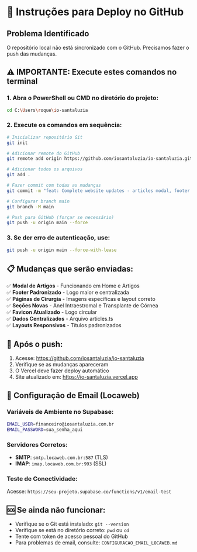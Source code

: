 # 🚀 Instruções para Deploy no GitHub

## Problema Identificado
O repositório local não está sincronizado com o GitHub. Precisamos fazer o push das mudanças.

## ⚠️ IMPORTANTE: Execute estes comandos no terminal

### 1. Abra o PowerShell ou CMD no diretório do projeto:
```bash
cd C:\Users\roque\io-santaluzia
```

### 2. Execute os comandos em sequência:

```bash
# Inicializar repositório Git
git init

# Adicionar remote do GitHub
git remote add origin https://github.com/iosantaluzia/io-santaluzia.git

# Adicionar todos os arquivos
git add .

# Fazer commit com todas as mudanças
git commit -m "feat: Complete website updates - articles modal, footer standardization, surgery pages, new images, favicon update"

# Configurar branch main
git branch -M main

# Push para GitHub (forçar se necessário)
git push -u origin main --force
```

### 3. Se der erro de autenticação, use:
```bash
git push -u origin main --force-with-lease
```

## 📋 Mudanças que serão enviadas:

✅ **Modal de Artigos** - Funcionando em Home e Artigos  
✅ **Footer Padronizado** - Logo maior e centralizada  
✅ **Páginas de Cirurgia** - Imagens específicas e layout correto  
✅ **Seções Novas** - Anel Intraestromal e Transplante de Córnea  
✅ **Favicon Atualizado** - Logo circular  
✅ **Dados Centralizados** - Arquivo articles.ts  
✅ **Layouts Responsivos** - Títulos padronizados  

## 🔗 Após o push:
1. Acesse: https://github.com/iosantaluzia/io-santaluzia
2. Verifique se as mudanças apareceram
3. O Vercel deve fazer deploy automático
4. Site atualizado em: https://io-santaluzia.vercel.app

## 📧 Configuração de Email (Locaweb)

### Variáveis de Ambiente no Supabase:
```bash
EMAIL_USER=financeiro@iosantaluzia.com.br
EMAIL_PASSWORD=sua_senha_aqui
```

### Servidores Corretos:
- **SMTP**: `smtp.locaweb.com.br:587` (TLS)
- **IMAP**: `imap.locaweb.com.br:993` (SSL)

### Teste de Conectividade:
Acesse: `https://seu-projeto.supabase.co/functions/v1/email-test`

## 🆘 Se ainda não funcionar:
- Verifique se o Git está instalado: `git --version`
- Verifique se está no diretório correto: `pwd` ou `cd`
- Tente com token de acesso pessoal do GitHub
- Para problemas de email, consulte: `CONFIGURACAO_EMAIL_LOCAWEB.md`
